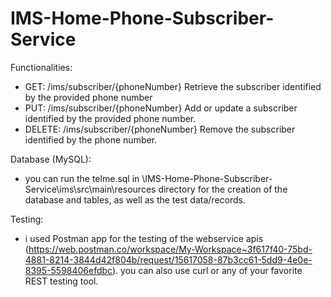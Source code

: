 # IMS-Home-Phone-Subscriber-Service

Functionalities:
- GET:         /ims/subscriber/{phoneNumber}
Retrieve the subscriber identified by the provided phone number
- PUT:          /ims/subscriber/{phoneNumber}
Add or update a subscriber identified by the provided phone number.
- DELETE:       /ims/subscriber/{phoneNumber}
Remove the subscriber identified by the phone number.

Database (MySQL):
- you can run the telme.sql in \IMS-Home-Phone-Subscriber-Service\ims\src\main\resources directory for the creation of the database and tables, as well as the test data/records.

Testing:
- i used Postman app for the testing of the webservice apis (https://web.postman.co/workspace/My-Workspace~3f617f40-75bd-4881-8214-3844d42f804b/request/15617058-87b3cc61-5dd9-4e0e-8395-5598406efdbc). you can also use curl or any of your favorite REST testing tool.
